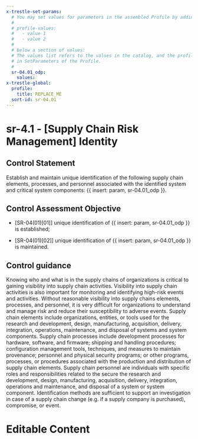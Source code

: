 ```yaml
---
x-trestle-set-params:
  # You may set values for parameters in the assembled Profile by adding
  #
  # profile-values:
  #   - value 1
  #   - value 2
  #
  # below a section of values:
  # The values list refers to the values in the catalog, and the profile-values represent values
  # in SetParameters of the Profile.
  #
  sr-04.01_odp:
    values:
x-trestle-global:
  profile:
    title: REPLACE_ME
  sort-id: sr-04.01
---
```


# sr-4.1 - \[Supply Chain Risk Management\] Identity

## Control Statement

Establish and maintain unique identification of the following supply chain elements, processes, and personnel associated with the identified system and critical system components: {{ insert: param, sr-04.01_odp }}.

## Control Assessment Objective

- \[SR-04(01)[01]\] unique identification of {{ insert: param, sr-04.01_odp }} is established;

- \[SR-04(01)[02]\] unique identification of {{ insert: param, sr-04.01_odp }} is maintained.

## Control guidance

Knowing who and what is in the supply chains of organizations is critical to gaining visibility into supply chain activities. Visibility into supply chain activities is also important for monitoring and identifying high-risk events and activities. Without reasonable visibility into supply chains elements, processes, and personnel, it is very difficult for organizations to understand and manage risk and reduce their susceptibility to adverse events. Supply chain elements include organizations, entities, or tools used for the research and development, design, manufacturing, acquisition, delivery, integration, operations, maintenance, and disposal of systems and system components. Supply chain processes include development processes for hardware, software, and firmware; shipping and handling procedures; configuration management tools, techniques, and measures to maintain provenance; personnel and physical security programs; or other programs, processes, or procedures associated with the production and distribution of supply chain elements. Supply chain personnel are individuals with specific roles and responsibilities related to the secure the research and development, design, manufacturing, acquisition, delivery, integration, operations and maintenance, and disposal of a system or system component. Identification methods are sufficient to support an investigation in case of a supply chain change (e.g. if a supply company is purchased), compromise, or event.

# Editable Content

<!-- Make additions and edits below -->
<!-- The above represents the contents of the control as received by the profile, prior to additions. -->
<!-- If the profile makes additions to the control, they will appear below. -->
<!-- The above markdown may not be edited but you may edit the content below, and/or introduce new additions to be made by the profile. -->
<!-- If there is a yaml header at the top, parameter values may be edited. Use --set-parameters to incorporate the changes during assembly. -->
<!-- The content here will then replace what is in the profile for this control, after running profile-assemble. -->
<!-- The current profile has no added parts for this control, but you may add new ones here. -->
<!-- Each addition must have a heading either of the form ## Control my_addition_name -->
<!-- or ## Part a. (where the a. refers to one of the control statement labels.) -->
<!-- "## Control" parts are new parts added after the statement part. -->
<!-- "## Part" parts are new parts added into the top-level statement part with that label. -->
<!-- Subparts may be added with nested hash levels of the form ### My Subpart Name -->
<!-- underneath the parent ## Control or ## Part being added -->
<!-- See https://ibm.github.io/compliance-trestle/tutorials/ssp_profile_catalog_authoring/ssp_profile_catalog_authoring for guidance. -->
